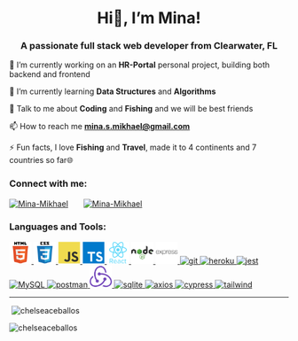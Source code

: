 <h1 align="center">Hi👋, I’m Mina!</h1>
<h3 align="center">A passionate full stack web developer from Clearwater, FL</h3>

<p>🔭 I’m currently working on an <strong>HR-Portal</strong> personal project, building both backend and frontend
</p>
<p>🌱 I’m currently learning <strong>Data Structures</strong> and <strong>Algorithms
</strong></p>
<p>📲 Talk to me about <strong>Coding</strong> and <strong>Fishing</strong> and we will be best friends
</p>
<p>📫 How to reach me <strong> <a href="mailto:mina.s.mikhael@gmail.com" target="_blank"
  > mina.s.mikhael@gmail.com</a></strong>
</p>
<p>⚡ Fun facts, I love <strong>Fishing</strong> and <strong>Travel</strong>, made it to 4 continents and 7 countries so far🌐
</p>


<h3 align="left">Connect with me:</h3>
<a href="https://linkedin.com/in/mina-s-mikhael" target="_blank"
  ><img
    align="center"
    src="https://raw.githubusercontent.com/rahuldkjain/github-profile-readme-generator/master/src/images/icons/Social/linked-in-alt.svg"
    alt="Mina-Mikhael"
    height="45"
    width="45"
/></a>
&nbsp; &nbsp; &nbsp;
<a href="mailto:mina.s.mikhael@gmail.com" target="_blank"
  ><img
    align="center"
    src="https://www.vectorlogo.zone/logos/gmail/gmail-icon.svg"
    alt="Mina-Mikhael"
    height="50"
    width="60"
/></a>


<h3 align="left">Languages and Tools:</h3>
<p align="left">
  <a href="https://www.w3.org/html/" target="_blank">
    <img
      src="https://raw.githubusercontent.com/devicons/devicon/master/icons/html5/html5-original-wordmark.svg"
      alt="html5"
      width="40"
      height="40"
    />
  </a>
  <a href="https://www.w3schools.com/css/" target="_blank">
    <img
      src="https://raw.githubusercontent.com/devicons/devicon/master/icons/css3/css3-original-wordmark.svg"
      alt="css3"
      width="40"
      height="40"
    />
  </a>
  <a href="https://developer.mozilla.org/en-US/docs/Web/JavaScript" target="_blank">
    <img
      src="https://raw.githubusercontent.com/devicons/devicon/master/icons/javascript/javascript-original.svg"
      alt="javascript"
      width="40"
      height="40"
    />
  </a>  <a href="https://www.typescriptlang.org/docs/" target="_blank">
    <img
      src="https://raw.githubusercontent.com/devicons/devicon/55609aa5bd817ff167afce0d965585c92040787a/icons/typescript/typescript-original.svg"
      alt="javascript"
      width="40"
      height="40"
    />
  </a>
  <a href="https://reactjs.org/" target="_blank">
    <img
      src="https://raw.githubusercontent.com/devicons/devicon/master/icons/react/react-original-wordmark.svg"
      alt="react"
      width="40"
      height="40"
    />
  </a>
  <a href="https://nodejs.org" target="_blank">
    <img
      src="https://raw.githubusercontent.com/devicons/devicon/master/icons/nodejs/nodejs-original-wordmark.svg"
      alt="nodejs"
      width="40"
      height="40"
    />
  </a>
  <a href="https://expressjs.com" target="_blank">
    <img
      src="https://raw.githubusercontent.com/devicons/devicon/master/icons/express/express-original-wordmark.svg"
      alt="express"
      width="40"
      height="40"
    />
  </a>

  <a href="https://git-scm.com/" target="_blank">
    <img
      src="https://www.vectorlogo.zone/logos/git-scm/git-scm-icon.svg"
      alt="git"
      width="40"
      height="40"
    /> 
  </a>
  <a href="https://heroku.com" target="_blank">
    <img
      src="https://www.vectorlogo.zone/logos/heroku/heroku-icon.svg"
      alt="heroku"
      width="40"
      height="40"
    />
  </a>

  <a href="https://jestjs.io" target="_blank">
    <img
      src="https://www.vectorlogo.zone/logos/jestjsio/jestjsio-icon.svg"
      alt="jest"
      width="40"
      height="40"
    />
  </a>

  <a href="https://www.mysql.com/" target="_blank">
    <img
      src="https://www.vectorlogo.zone/logos/mysql/mysql-icon.svg"
      alt="MySQL"
      width="40"
      height="40"
    />
  </a>
  <a href="https://postman.com" target="_blank">
    <img
      src="https://www.vectorlogo.zone/logos/getpostman/getpostman-icon.svg"
      alt="postman"
      width="40"
      height="40"
    />
  </a>

  <a href="https://redux.js.org" target="_blank">
    <img
      src="https://raw.githubusercontent.com/devicons/devicon/master/icons/redux/redux-original.svg"
      alt="redux"
      width="40"
      height="40"
    />
  </a>
  <a href="https://www.sqlite.org/" target="_blank">
    <img
      src="https://www.vectorlogo.zone/logos/sqlite/sqlite-icon.svg" 
      alt="sqlite"
      width="40"
      height="40"
    />
  </a>
  <a href="https://www.npmjs.com/package/axios" target="_blank">
    <img
      src="https://www.vectorlogo.zone/logos/axios/axios-icon.svg"
      alt="axios"
      width="40"
      height="40"
    />
  </a>
  <a href="https://www.cypress.io" target="_blank">
    <img
      src="https://raw.githubusercontent.com/simple-icons/simple-icons/6e46ec1fc23b60c8fd0d2f2ff46db82e16dbd75f/icons/cypress.svg"
      alt="cypress"
      width="40"
      height="40"
    />
  </a>
  <a href="https://tailwindcss.com/" target="_blank">
    <img
      src="https://www.vectorlogo.zone/logos/tailwindcss/tailwindcss-icon.svg"
      alt="tailwind"
      width="40"
      height="40"
    />
  </a>
</p>

<hr/>
<p style="display: block">
  &nbsp;<img
    align="center"
    src="https://github-readme-stats.vercel.app/api?username=mina-mikhael&show_icons=true&locale=en"
    alt="chelseaceballos"
  />
</p>
<p>
  <img
    align="left"
    src="https://github-readme-stats.vercel.app/api/top-langs?username=mina-mikhael&show_icons=true&locale=en&layout=compact"
    alt="chelseaceballos"
  />
</p>
